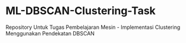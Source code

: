 # ML-DBSCAN-Clustering-Task
Repository Untuk Tugas Pembelajaran Mesin - Implementasi Clustering Menggunakan Pendekatan DBSCAN
